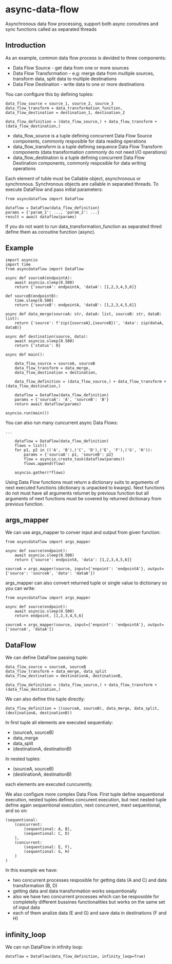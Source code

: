# async-data-flow
Asynchronous data flow processing, support both async coroutines and sync functions called as separated threads

## Introduction
As an example, common data flow process is devided to three components:
- Data Flow Source - get data from one or more sources
- Data Flow Transformation - e.g: merge data from multiple sources, transform data, split data to multiple destinations
- Data Flow Destination - write data to one or more destinations

You can configure this by defining tuples:

    data_flow_source = source_1, source_2, source_3
    data_flow_transform = data_transformation_function,
    data_flow_destination = destination_1, destination_2

    data_flow_definition = (data_flow_source,) + data_flow_transform + (data_flow_destination,)

- data_flow_source is a tuple defining concurrent Data Flow Source components, commonly resposible for data reading operations
- data_flow_transform is a tuple defining sequence Data Flow Transform components (data transformation commonly do not need I/O operations)
- data_flow_destination is a tuple defining concurrent Data Flow Destination components, commonly resposible for data writing operations

Each element of tuble must be Callable object, asynchronous or synchronous. Synchronous objects are callable in separated threads. 
To execute DataFlow and pass initial parameters:

    from asyncdataflow import DataFlow
    
    dataflow = DataFlow(data_flow_definition)
    params = {'param_1': ..., 'param_2': ...}
    result = await dataflow(params)

If you do not want to run data_transformation_function as separated thred define them as coroutine function (async).   

## Example

    import asyncio
    import time
    from asyncdataflow import DataFlow

    async def sourceA(endpointA):
        await asyncio.sleep(0.500)
        return {'sourceA': endpointA, 'dataA': [1,2,3,4,5,6]}

    def sourceB(endpointB):
        time.sleep(0.500)
        return {'sourceB': endpointA, 'dataB': [1,2,3,4,5,6]}     

    async def data_merge(sourceA: str, dataA: list, sourceB: str, dataB: list):
        return {'source': f'zip({sourceA},{sourceB})', 'data': zip(dataA, dataB)}

    async def destination(source, data):
        await asyncio.sleep(0.500)
        return {'status': 0}

    async def main():

        data_flow_source = sourceA, sourceB
        data_flow_transform = data_merge,
        data_flow_destination = destination,

        data_flow_definition = (data_flow_source,) + data_flow_transform + (data_flow_destination,)

        dataflow = DataFlow(data_flow_definition)
        params = {'sourcaA': 'A', 'sourceB': 'B'}
        return await dataflow(params)

    asyncio.run(main())

You can also run many cuncurrent async Data Flows:

    ...

        dataflow = DataFlow(data_flow_definition)
        flows = list()
        for p1, p2 in (('A', 'B'),('C', 'D'),('E', 'F'),('G', 'H')):
            params = {'sourcaA': p1, 'sourceB': p2}
            flow = asyncio.create_task(dataflow(params))
            flows.append(flow)

        asyncio.gather(*flows)

Using Data Flow functions must return a dictionary suits to arguments of next executed functions (dictionary is unpacked to kwargs). Next functions do not must have all arguments returnet by previous function but all arguments of next functions must be covered by returned dictionary from previous function.

## args_mapper

We can use args_mapper to conver input and output from given function:

    from asyncdataflow import args_mapper

    async def source(endpoint):
        await asyncio.sleep(0.500)
        return {'source': endpointA, 'data': [1,2,3,4,5,6]}

    sourceA = args_mapper(source, input={'enpoint': 'endpointA'}, output={'source': 'sourceA', 'data': 'dataA'})

args_mapper can also convert returned tuple or single value to dictionary so you can write:

    from asyncdataflow import args_mapper

    async def source(endpoint):
        await asyncio.sleep(0.500)
        return endpoint, [1,2,3,4,5,6]

    sourceA = args_mapper(source, input={'enpoint': 'endpointA'}, output=['sourceA', 'dataA'])

## DataFlow

We can define DataFlow passing tuple:

    data_flow_source = sourceA, sourceB
    data_flow_transform = data_merge, data_split
    data_flow_destination = destinationA, destinationB,

    data_flow_definition = (data_flow_source,) + data_flow_transform + (data_flow_destination,)

We can also define this tuple directly:

    data_flow_definition = ((sourceA, sourceB), data_merge, data_split, (destinationA, destinationB))

In first tuple all elements are executed sequentialy:
- (sourceA, sourceB)
- data_merge
- data_split
- (destinationA, destinationB)

In nested tuples:
- (sourceA, sourceB)
- (destinationA, destinationB)

each elements are executed cuncurently.

We also configure more complex Data Flow. FIrst tuple define sequentional execution, nested tuples defines concurent execution, but next nested tuple define again sequentional execution, next concurrent, mext sequentional, and so on:

    (sequentional: 
        (concurrent: 
            (sequentional: A, B), 
            (sequentional: C, D)
        ), 
        (concurrent: 
            (sequentional: E, F), 
            (sequentional: G, H)
        )
    )

In this example we have:
- two concurrent processes resposible for getting data (A and C) and data transformation (B, D)
- getting data and data transformation works sequentionally
- also we have two concurrent processes which can be resposoble for completelly different bussines functionalities but works on the same set of input data
- each of them analize data (E and G) and save data in destinations (F and H)

## infinity_loop

We can run DataFlow in infinity loop:

    dataflow = DataFlow(data_flow_definition, infinity_loop=True)

